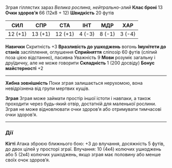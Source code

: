 Зграя гіллястих зараз
_Велика рослина, нейтрально-злий_
**Клас броні** 13
**Очки здоров’я** 66 (12к8 + 12)
**Швидкість** 20 футів

|СИЛ|СПР|СТА|ІНТ|МДР|ХАР|
|---|---|---|---|---|---|
|12 (+1)|13 (+1)|12 (+1)|4 (-3)|8 (-1)|3 (-4)|
**Навички** Скритність +3
**Вразливість до ушкоджень** вогонь
**Імунітети до станів** засліплення, оглушення
**Сприйняття** сліпозір 60 футів (сліпий поза цією відстанню), пасивна Уважність 9
**Мови** розуміє загальну і друїдичну, але не може говорити
**Складність** 1 (200 досвіду)
**Бонус майстерності** +2

---

**Хибна зовнішність** Поки зграя залишається нерухомою, вона невідрізнена від групи мертвих кущів.

**Зграя** Зграя може займати простір іншої істоти і навпаки, а також проходити через будь-який отвір, достатній для маленької рослини. Зграя не може відновлювати очки здоров’я або отримувати тимчасові очки здоров’я.

---

### Дії

**Кігті** Атака зброєю ближнього бою: +3 до влучання, досяжність 5 футів, до двох цілей у просторі зграї. Влучання: 10 (4к4) колючих ушкоджень або 5 (2к4) колючих ушкоджень, якщо зграя має половину або менше своїх очок здоров’я.